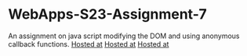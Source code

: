 # WebApps-S23-Assignment-7
An assignment on java script modifying the DOM and using anonymous callback functions.
[Hosted at](https://44-563-web-apps-s23.github.io/44563-webapps-s23-assignment7-Nangineni33/hunter.html)
[Hosted at](https://44-563-web-apps-s23.github.io/44563-webapps-s23-assignment7-Nangineni33/react.html)
[Hosted at](https://44-563-web-apps-s23.github.io/44563-webapps-s23-assignment7-Nangineni33/delayq.html)
